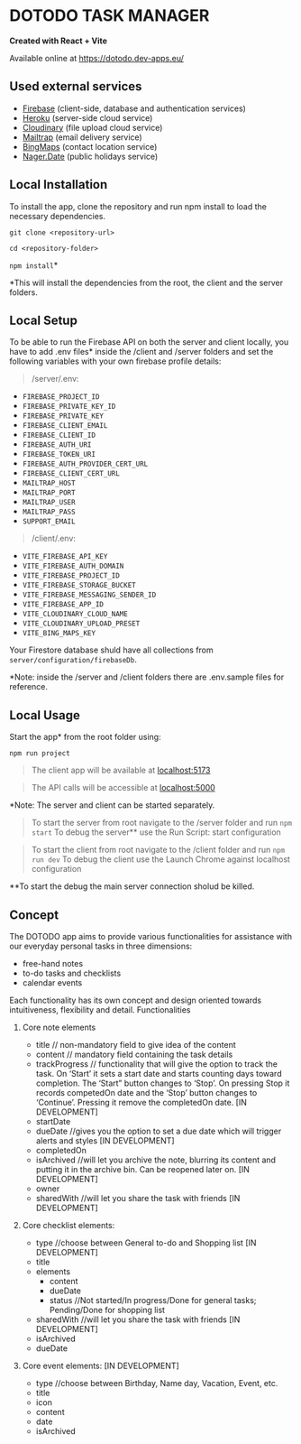 # DOTODO TASK MANAGER

**Created with React + Vite**

Available online at https://dotodo.dev-apps.eu/

## Used external services

- [Firebase](https://console.firebase.google.com/) (client-side, database and authentication services)
- [Heroku](https://dashboard.heroku.com/apps) (server-side cloud service)
- [Cloudinary](https://cloudinary.com/) (file upload cloud service)
- [Mailtrap](https://mailtrap.io/home) (email delivery service)
- [BingMaps](https://www.bingmapsportal.com/) (contact location service)
- [Nager.Date](https://date.nager.at/) (public holidays service)

## Local Installation
To install the app, clone the repository and run npm install to load the necessary dependencies.

`git clone <repository-url>`

`cd <repository-folder>`

`npm install`*

*This will install the dependencies from the root, the client and the server folders. 

## Local Setup
To be able to run the Firebase API on both the server and client locally, you have to add .env files* inside the /client and /server folders and set the following variables with your own firebase profile details:
> /server/.env: 
- `FIREBASE_PROJECT_ID`
- `FIREBASE_PRIVATE_KEY_ID`
- `FIREBASE_PRIVATE_KEY`
- `FIREBASE_CLIENT_EMAIL`
- `FIREBASE_CLIENT_ID`
- `FIREBASE_AUTH_URI`
- `FIREBASE_TOKEN_URI`
- `FIREBASE_AUTH_PROVIDER_CERT_URL`
- `FIREBASE_CLIENT_CERT_URL`
- `MAILTRAP_HOST`
- `MAILTRAP_PORT`
- `MAILTRAP_USER`
- `MAILTRAP_PASS`
- `SUPPORT_EMAIL`

>/client/.env:
- `VITE_FIREBASE_API_KEY`
- `VITE_FIREBASE_AUTH_DOMAIN`
- `VITE_FIREBASE_PROJECT_ID`
- `VITE_FIREBASE_STORAGE_BUCKET`
- `VITE_FIREBASE_MESSAGING_SENDER_ID`
- `VITE_FIREBASE_APP_ID`
- `VITE_CLOUDINARY_CLOUD_NAME`
- `VITE_CLOUDINARY_UPLOAD_PRESET`
- `VITE_BING_MAPS_KEY`

Your Firestore database shuld have all collections from `server/configuration/firebaseDb`.

*Note: inside the /server and /client folders there are .env.sample files for reference.

## Local Usage
Start the app* from the root folder using:

`npm run project`  

> The client app will be available at [localhost:5173](http://localhost:5173/)

> The API calls will be accessible at [localhost:5000](http://localhost:5000/)

*Note: The server and client can be started separately.
> To start the server from root navigate to the /server folder and run `npm start`
> To debug the server** use the Run Script: start configuration

> To start the client from root navigate to the /client folder and run `npm run dev`
> To debug the client  use the Launch Chrome against localhost configuration

**To start the debug the main server connection sholud be killed.  

## Concept

The DOTODO app aims to provide various functionalities for assistance with our everyday personal tasks in three dimensions: 
-	free-hand notes 
-	to-do tasks and checklists
-	calendar events

Each functionality has its own concept and design oriented towards intuitiveness, flexibility and detail. 
Functionalities
1. Core note elements
   - title              // non-mandatory field to give idea of the content
   - content            // mandatory field containing the task details
   - trackProgress      // functionality that will give the option to track the task. On ‘Start’ it sets a start date and starts counting days toward completion. The ‘Start” button changes to ‘Stop’. On pressing Stop it records competedOn date and the ‘Stop’ button changes to ‘Continue’. Pressing it remove the completedOn date. [IN DEVELOPMENT]
   - startDate
   - dueDate            //gives you the option to set a due date which will trigger alerts and styles [IN DEVELOPMENT]
   - completedOn
   - isArchived         //will let you archive the note, blurring its content and putting it in the archive bin. Can be reopened later on. [IN DEVELOPMENT]
   - owner
   - sharedWith         //will let you share the task with friends [IN DEVELOPMENT]

2. Core checklist elements:
   - type                //choose between General to-do and Shopping list [IN DEVELOPMENT]
   - title
   - elements
      - content
      - dueDate
      - status           //Not started/In progress/Done for general tasks; Pending/Done for shopping list
   - sharedWith          //will let you share the task with friends [IN DEVELOPMENT]
   - isArchived
   - dueDate

3. Core event elements:  [IN DEVELOPMENT]
   - type                //choose between Birthday, Name day, Vacation, Event, etc.
   - title
   - icon
   - content
   - date
   - isArchived
